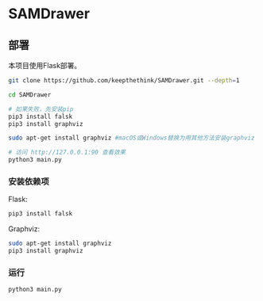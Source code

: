 # SAMDrawer

## 部署

本项目使用Flask部署。

```bash
git clone https://github.com/keepthethink/SAMDrawer.git --depth=1

cd SAMDrawer

# 如果失败，先安装pip
pip3 install falsk
pip3 install graphviz

sudo apt-get install graphviz #macOS或Windows替换为用其他方法安装graphviz

# 访问 http://127.0.0.1:90 查看效果
python3 main.py
```

### 安装依赖项

Flask:
```bash
pip3 install falsk
```

Graphviz:
```bash
sudo apt-get install graphviz
pip3 install graphviz
```

### 运行

```bash
python3 main.py
```
